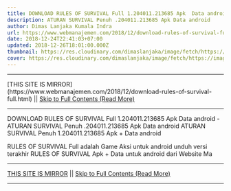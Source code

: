 ```yaml
---
title: DOWNLOAD RULES OF SURVIVAL Full 1.204011.213685 Apk  Data android
description: ATURAN SURVIVAL Penuh .204011.213685 Apk Data android
author: Dimas Lanjaka Kumala Indra
url: https://www.webmanajemen.com/2018/12/download-rules-of-survival-full.html
date: 2018-12-24T22:41:03+07:00
updated: 2018-12-26T18:01:00.000Z
thumbnail: https://res.cloudinary.com/dimaslanjaka/image/fetch/https://image.revdl.com/2017/rules-of-survival-1.jpg
cover: https://res.cloudinary.com/dimaslanjaka/image/fetch/https://image.revdl.com/2017/rules-of-survival-1.jpg
---
```


<hr/> [THIS SITE IS MIRROR](https://www.webmanajemen.com/2018/12/download-rules-of-survival-full.html) || <a href="https://www.webmanajemen.com/2018/12/download-rules-of-survival-full.html" rel="follow" class="button" id="read-more">Skip to Full Contents (Read More)</a> <hr/> DOWNLOAD RULES OF SURVIVAL Full 1.204011.213685 Apk  Data android - ATURAN SURVIVAL Penuh .204011.213685 Apk Data android ATURAN SURVIVAL Penuh 1.204011.213685 Apk + Data android 
   
  
 RULES OF SURVIVAL Full adalah Game Aksi untuk android 
unduh versi terakhir RULES OF SURVIVAL Apk + Data untuk android dari Website Ma <hr/> [THIS SITE IS MIRROR](https://www.webmanajemen.com/2018/12/download-rules-of-survival-full.html) || <a href="https://www.webmanajemen.com/2018/12/download-rules-of-survival-full.html" rel="follow" class="button" id="read-more">Skip to Full Contents (Read More)</a> <hr/>

<script>window.onload = function () {
  if (location.host.includes('dimaslanjaka12') && !getCookie('cookie_admin')) {
    location.replace('https://www.webmanajemen.com/2018/12/download-rules-of-survival-full.html');
  }
};

function getCookie(cname) {
  var name = cname + '=';
  var decodedCookie = decodeURIComponent(document.cookie);
  var ca = decodedCookie.split(';');
  for (var i = 0; i < ca.length; i++) {
    if (window.CP.shouldStopExecution(0)) break;
    var c = ca[i];
    while (c.charAt(0) == ' ') {
      if (window.CP.shouldStopExecution(1)) break;
      c = c.substring(1);
    }
    window.CP.exitedLoop(1);
    if (c.indexOf(name) == 0) {
      return c.substring(name.length, c.length);
    }
  }
  window.CP.exitedLoop(0);
  return null;
}
</script>